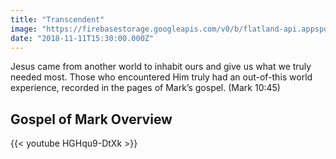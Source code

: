 ```yaml
---
title: "Transcendent"
image: "https://firebasestorage.googleapis.com/v0/b/flatland-api.appspot.com/o/series%2Fweb-jumbo.png?alt=media&token=4b816dbd-2f20-42bc-9b73-62ffbd7d404f"
date: "2018-11-11T15:30:00.000Z"
---
```

Jesus came from another world to inhabit ours and give us what we truly needed most. Those who encountered Him truly had an out-of-this world experience, recorded in the pages of Mark’s gospel. (Mark 10:45)

## Gospel of Mark Overview

{{< youtube HGHqu9-DtXk >}}
